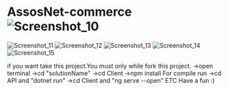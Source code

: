 # AssosNet-commerce![Screenshot_10](https://user-images.githubusercontent.com/108293938/209442357-c9db0387-ed17-4106-91b9-4d2278f9b052.png)
![Screenshot_11](https://user-images.githubusercontent.com/108293938/209442360-944b1542-8e41-4adb-befe-e767b624238f.png)
![Screenshot_12](https://user-images.githubusercontent.com/108293938/209442365-1e6d3ae2-2109-41ce-a703-864b5d362b62.png)
![Screenshot_13](https://user-images.githubusercontent.com/108293938/209442366-d0b90fb7-95f3-4e11-9f6c-4db0a993be49.png)
![Screenshot_14](https://user-images.githubusercontent.com/108293938/209442368-3fb2608b-7dc9-4c35-a65d-e69410d66d11.png)
![Screenshot_15](https://user-images.githubusercontent.com/108293938/209442369-516f933c-8395-4f75-8752-9bf4bde3b8be.png)


if you want take this project.You must only while fork this project.
->open terminal
->cd "solutionName"
->cd Client
->npm install
For compile run
->cd API and "dotnet run"
->cd Client and "ng serve --open" 
ETC
Have a fun :)
